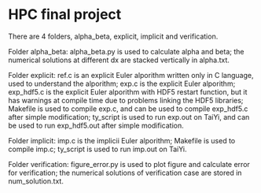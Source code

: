 # HPC final project

There are 4 folders, alpha_beta, explicit, implicit and verification.

Folder alpha_beta: 
    alpha_beta.py is used to calculate alpha and beta; 
    the numerical solutions at different dx are stacked vertically in alpha.txt.

Folder explicit: 
    ref.c is an explicit Euler alporithm written only in C language, used to understand the alporithm;
    exp.c is the explicit Euler alporithm; 
    exp_hdf5.c is the explicit Euler alporithm with HDF5 restart function, but it has warnings at compile time due to problems linking the HDF5 libraries;
    Makefile is used to compile exp.c, and can be used to compile exp_hdf5.c after simple modification; 
    ty_script is used to run exp.out on TaiYi, and can be used to run exp_hdf5.out after simple modification.
    

Folder implicit:
    imp.c is the implicii Euler alporithm;
    Makefile is used to compile imp.c;
    ty_script is used to run imp.out on TaiYi.
    
Folder verification:
    figure_error.py is used to plot figure and calculate error for verification;
    the numerical solutions of verification case are stored in num_solution.txt.
    
